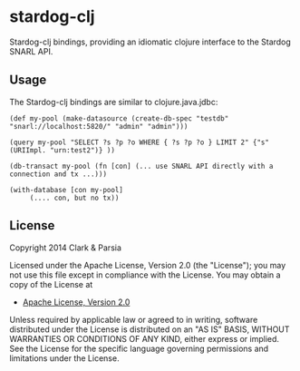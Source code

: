 # stardog-clj

Stardog-clj bindings, providing an idiomatic clojure interface to the Stardog SNARL API.


## Usage

The Stardog-clj bindings are similar to clojure.java.jdbc:

    (def my-pool (make-datasource (create-db-spec "testdb" "snarl://localhost:5820/" "admin" "admin")))

    (query my-pool "SELECT ?s ?p ?o WHERE { ?s ?p ?o } LIMIT 2" {"s" (URIImpl. "urn:test2")} ))

    (db-transact my-pool (fn [con] (... use SNARL API directly with a connection and tx ...)))

    (with-database [con my-pool]
         (.... con, but no tx))

## License

Copyright 2014 Clark & Parsia

Licensed under the Apache License, Version 2.0 (the "License");
you may not use this file except in compliance with the License.
You may obtain a copy of the License at

* [Apache License, Version 2.0](http://www.apache.org/licenses/LICENSE-2.0)

Unless required by applicable law or agreed to in writing, software
distributed under the License is distributed on an "AS IS" BASIS,
WITHOUT WARRANTIES OR CONDITIONS OF ANY KIND, either express or implied.
See the License for the specific language governing permissions and
limitations under the License.
